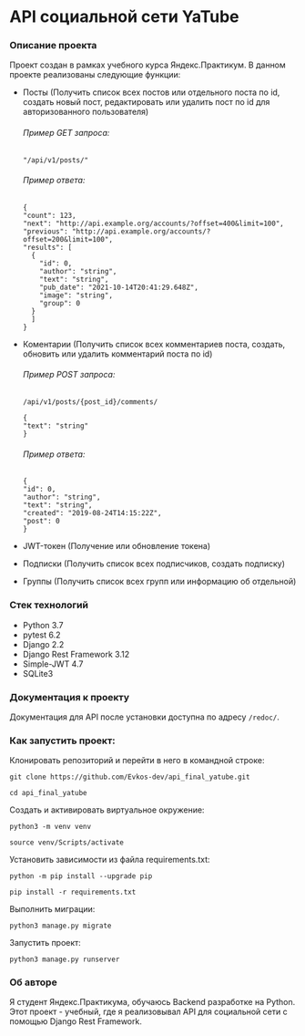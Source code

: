 # API социальной сети YaTube
### Описание проекта
Проект создан в рамках учебного курса Яндекс.Практикум.
В данном проекте реализованы следующие функции:

- Посты (Получить список всех постов или отдельного поста по id, создать новый пост, редактировать или удалить пост по id для авторизованного пользователя)

  ###### Пример GET запроса:
  `"/api/v1/posts/"`
  ###### Пример ответа:
  ```
  {
  "count": 123,
  "next": "http://api.example.org/accounts/?offset=400&limit=100",
  "previous": "http://api.example.org/accounts/?offset=200&limit=100",
  "results": [
    {
      "id": 0,
      "author": "string",
      "text": "string",
      "pub_date": "2021-10-14T20:41:29.648Z",
      "image": "string",
      "group": 0
    }
    ]
  }
  ```

- Коментарии (Получить список всех комментариев поста, создать, обновить или удалить комментарий поста по id)

  ###### Пример POST запроса:
  `/api/v1/posts/{post_id}/comments/`
  ```
  {
  "text": "string"
  }
  ```
  ###### Пример ответа:
  ```
  {
  "id": 0,
  "author": "string",
  "text": "string",
  "created": "2019-08-24T14:15:22Z",
  "post": 0
  }
  ```
- JWT-токен (Получение или обновление токена)

- Подписки (Получить список всех подписчиков, создать подписку)

- Группы (Получить список всех групп или информацию об отдельной)

### Стек технологий
- Python 3.7
- pytest 6.2
- Django 2.2
- Django Rest Framework 3.12
- Simple-JWT 4.7
- SQLite3

### Документация к проекту
Документация для API после установки доступна по адресу `/redoc/`.

### Как запустить проект:

Клонировать репозиторий и перейти в него в командной строке:

`git clone https://github.com/Evkos-dev/api_final_yatube.git`

`cd api_final_yatube`

Cоздать и активировать виртуальное окружение:

`python3 -m venv venv`

`source venv/Scripts/activate`

Установить зависимости из файла requirements.txt:

`python -m pip install --upgrade pip`

`pip install -r requirements.txt`

Выполнить миграции:

`python3 manage.py migrate`

Запустить проект:

`python3 manage.py runserver`

### Об авторе

Я студент Яндекс.Практикума, обучаюсь Backend разработке на Python. Этот проект - учебный, где я реализовывал API для социальной сети с помощью Django Rest Framework.
